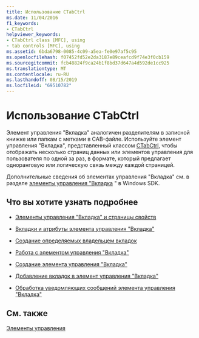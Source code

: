 ```yaml
---
title: Использование CTabCtrl
ms.date: 11/04/2016
f1_keywords:
- CTabCtrl
helpviewer_keywords:
- CTabCtrl class [MFC], using
- tab controls [MFC], using
ms.assetid: 6bda6798-0085-4c09-a5ea-fe0e97af5c95
ms.openlocfilehash: f07452fd52e2da3187e89ceafcd9f74e3f0cb159
ms.sourcegitcommit: fcb48824f9ca24b1f8bd37d647a4d592de1cc925
ms.translationtype: MT
ms.contentlocale: ru-RU
ms.lasthandoff: 08/15/2019
ms.locfileid: "69510782"
---
```

# <a name="using-ctabctrl"></a>Использование CTabCtrl

Элемент управления "Вкладка" аналогичен разделителям в записной книжке или папкам с метками в CAB-файле. Используйте элемент управления "Вкладка", представленный классом [CTabCtrl](../mfc/reference/ctabctrl-class.md), чтобы отображать несколько страниц данных или элементов управления для пользователя по одной за раз, в формате, который предлагает одноранговую или логическую связь между каждой страницей.

Дополнительные сведения об элементах управления "Вкладка" см. в разделе [элементы управления "Вкладка](/windows/win32/Controls/tab-controls) " в Windows SDK.

## <a name="what-do-you-want-to-know-more-about"></a>Что вы хотите узнать подробнее

- [Элементы управления "Вкладка" и страницы свойств](../mfc/tab-controls-and-property-sheets.md)

- [Вкладки и атрибуты элемента управления "Вкладка"](../mfc/tabs-and-tab-control-attributes.md)

- [Создание определяемых владельцем вкладок](../mfc/making-owner-drawn-tabs.md)

- [Работа с элементом управления "Вкладка"](../mfc/working-with-a-tab-control.md)

- [Создание элемента управления "Вкладка"](../mfc/creating-the-tab-control.md)

- [Добавление вкладок в элемент управления "Вкладка"](../mfc/adding-tabs-to-a-tab-control.md)

- [Обработка уведомляющих сообщений элемента управления "Вкладка"](../mfc/processing-tab-control-notification-messages.md)

## <a name="see-also"></a>См. также

[Элементы управления](../mfc/controls-mfc.md)
